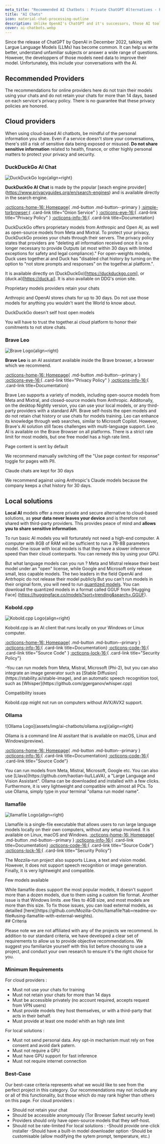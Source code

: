 ```yaml
---
meta_title: "Recommended AI Chatbots : Private ChatGPT Alternatives - Privacy Guides"
title: "AI Chats"
icon: material-chat-processing-outline
description: Unlike OpenAI's ChatGPT and it's successors, those AI tools do not train their models using your conversations.
cover: ai-chatbots.webp
---
```

Since the release of ChatGPT by OpenAI in December 2022, talking with Largue Language Models (LLMs) has become common. It can help us write better, understand unfamiliar subjects or answer a wide range of questions. However, the developpers of those models need data to improve their model. Unfortunately, this include your conversations with the AI.

## Recommended Providers

The recommendations for online providers here do not train their models using your chats and do not retain your chats for more than 14 days, based on each service's privacy policy. There is no guarantee that these privacy policies are honored. 

## Cloud providers
When using cloud-based AI chatbots, be mindful of the personal information you share. Even if a service doesn't store your conversations, there's still a risk of sensitive data being exposed or misused. **Do not share sensitive information** related to health, finance, or other highly personal matters to protect your privacy and security.

### DuckDuckGo AI Chat
<div class="admonition recommendation" markdown>

![DuckDuckGo logo](assets/img/ai-chatbots/duckai.svg){align=right}

**DuckDuckGo AI Chat** is made by the popular [seach engine provider] (https://www.privacyguides.org/en/search-engines) and is available directly in the search engine. 

[:octicons-home-16: Homepage](https://duck.ai){ .md-button .md-button--primary }
[:simple-torbrowser:](https://duckduckgogg42xjoc72x3sjasowoarfbgcmvfimaftt6twagswzczad.onion/aichat){ .card-link title="Onion Service" }
[:octicons-eye-16:](https://duckduckgo.com/aichat/privacy-terms){ .card-link title="Privacy Policy" }
[:octicons-info-16:](https://help.duckduckgo.com){ .card-link title=Documentation}

</div>

DuckDuckGo offers proprietary models from Anthropic and Open AI, as well as open-source models from Meta and Mixtral. To protect your privacy, DuckDuckGo proxies your chats through their servers. The privacy policy states that providers are "deleting all information received once it is no longer necessary to provide Outputs (at most within 30 days with limited exceptions for safety and legal compliance)." For open-weights models, Duck uses together.ai and Duck has "disabled chat history by turning on the option to "not store prompts and responses" on the together.ai platform.".

 It is available directly on (DuckDuckGo)[https://duckduckgo.com], or (duck.ai)[https://duck.ai]. It is also available on DDG's onion site.
<div class="admonition danger" markdown>
<p class="admonition-title">Proprietary models providers retain your chats</p>
Anthropic and OpenAI stores chats for up to 30 days. Do not use those models for anything you wouldn't want the World to know about.
</div>
<div class="admonition warning" markdown>
<p class="admonition-title">DuckDuckGo doesn't self host open models</p>
You will have to trust the together.ai cloud platform to honor their comitments to not store chats.
</div>


### Brave Leo

<div class="admonition recommendation" markdown>

![Brave Logo](assets/img/ai-chatbots/leo.svg){align=right}

**Brave Leo** is an AI assistant available inside the Brave browser, a browser which we recommend.

[:octicons-home-16: Homepage](https://brave.com/leo){ .md-button .md-button--primary }
[:octicons-eye-16:](https://brave.com/privacy/browser/#brave-leo){ .card-link title="Privacy Policy" }
[:octicons-info-16:](https://github.com/brave/brave-browser/wiki/Brave-Leo){ .card-link title=Documentation}

</div>
Brave Leo supports a variety of models, including open-source models from Meta and Mixtral, and closed-source models from Anthropic. Additonally, on the desktop Nightly version, you can use your local models, or any third-party providers with a standard API. Brave self-hosts the open models and do not retain chat history or use chats for models training. Leo can enhance its knowledge through web searches, similar to Microsoft Copilot. However, Brave's AI solution still faces challenges with multi-language support. Leo AI is available on the Brave Browser on all platforms. There is a strict rate limit for most models, but one free model has a high rate limit.



<div class="admonition danger" markdown>
<p class="admonition-title">Page content is sent by default </p>
We recommend manually switching off the "Use page context for response" toggle for pages with PII. 
</div>
<div class="admonition danger" markdown>
<p class="admonition-title">Claude chats are kept for 30 days </p>
We recommend against using Anthropic's Claude models because the company keeps a chat history for 30 days.
</div>

## Local solutions
**Local AI** models offer a more private and secure alternative to cloud-based solutions, as **your data never leaves your device** and is therefore not shared with third-party providers. This provides peace of mind and **allows you to share sensitive information**.

To run basic AI models you will fortunately not need a high-end computer. A computer with 8GB of RAM will be sufficient to run a 7B-8B parameters model. One issue with local models is that they have a slower inference speed than their cloud conterparts. You can remedy this by using your GPU.

 But what language models can you run ? Meta and Mistral release their best model under an "open" license, while Google and Microsoft only release small, less capable models. The two leaders in the field OpenAI and Antrhopic do not release their model publicly.But you can't run models in their original form, you will need to run [quantized models](https://huggingface.co/docs/optimum/en/concept_guides/quantization). You can download the quantized models in a format called GGUF from [Hugging Face] (https://huggingface.co/models?sort=trending&search=.GGUF).

### Kobold.cpp
<div class="admonition recommendation" markdown>

![Kobold.cpp Logo](assets/img/ai-chatbots/kobold.svg){align=right}

Kobold.cpp is an AI client that runs locally on your Windows or Linux computer.

[:octicons-home-16: Homepage](https://github.com/LostRuins/koboldcpp){ .md-button .md-button--primary }
[:octicons-info-16:](https://github.com/LostRuins/koboldcpp/wiki){ .card-link title=Documentation}
[:octicons-code-16:](https://github.com/LostRuins/koboldcpp){ .card-link title="Source Code" }
[:octicons-lock-16:](https://github.com/LostRuins/koboldcpp/blob/2f3597c29abea8b6da28f21e714b6b24a5aca79b/SECURITY.md){ .card-link title="Security Policy"}

</div>
-You can run models from Meta, Mistral, Microsoft (Phi-2), but you can also integrate an image generator such as [Stable Diffusion](https://stability.ai/stable-image), and an automatic speech recognition tool, such as [Whisper](https://github.com/ggerganov/whisper.cpp)

<div class="admonition note" markdown>
<p class="admonition-title">Compatibility issues </p>
Kobold.cpp might not run on computers without AVX/AVX2 support.
</div>

### Ollama 
<div class="admonition recommendation" markdown>
![Ollama Logo](assets/img/ai-chatbots/ollama.svg){align=right}

Ollama is a command line AI assitant that is available on macOS, Linux and Windows(preview).

[:octicons-home-16: Homepage](https://github.com/ollama/ollama){ .md-button .md-button--primary }
[:octicons-info-16:](https://github.com/ollama/ollama){ .card-link title=Documentation}
[:octicons-code-16:](https://github.com/ollama/ollama){ .card-link title="Source Code"}


</div>
You can run models from Meta, Mistral, Microsoft, Google etc. You can also use [Llava](https://github.com/haotian-liu/LLaVA), a "Large Language and Vision Assistant". Ollama can be downloaded and installed with a few clicks. Furthermore, it is very lightweight and compatible with almost all PCs. To use Ollama, simply type in your terminal "ollama run model name".

### llamafile
<div class="admonition recommendation" markdown>

![llamafile Logo](assets/img/ai-chatbots/llamafile.svg){align=right}

Llamafile is a single-file executable that allows users to run large language models locally on their own computers, without any setup involved. It is available on Linux, macOS and Windows.
[:octicons-home-16: Homepage](https://github.com/Mozilla-Ocho/llamafile/){ .md-button .md-button--primary }
[:octicons-info-16:](https://github.com/Mozilla-Ocho/llamafile/?tab=readme-ov-file#llamafile){ .card-link title=Documentation}
[:octicons-code-16:](https://github.com/ollama/ollama){ .card-link title="Source Code"}
[:octicons-lock-16:](hhttps://github.com/Mozilla-Ocho/llamafile?tab=readme-ov-file#security){ .card-link title="Security Policy"}

</div>
The Mozzila-run project also supports LLava, a text and vision model. However, it does not support speech recognition or image generation. Finally, it is very lightweight and compatible.

<div class="admonition note" markdown>
<p class="admonition-title">Few models available </p>
While llamafile does support the most popular models, it doesn't support more than a dozen models, due to them using a custom file format. Another issue is that Windows limits .exe files to 4GB size, and most models are more than this size. To fix those issues, you can load external models, as detailled [here](https://github.com/Mozilla-Ocho/llamafile?tab=readme-ov-file#using-llamafile-with-external-weights). 
</div>
## Criteria

Please note we are not affiliated with any of the projects we recommend. In addition to our standard criteria, we have developed a clear set of requirements to allow us to provide objective recommendations. We suggest you familiarize yourself with this list before choosing to use a project, and conduct your own research to ensure it's the right choice for you.

### Minimum Requirements
  For cloud providers :
  - Must not use your chats for training
  - Must not retain your chats for more than 14 days
  - Must be accessible privately (no account required, accepts request from VPN users)
  - Must provide models they host themselves, or with a third-party that acts in their behalf.
  - Must provide at least one model whith an high rate limit

  For local solutions :
  - Must not send personal data. Any opt-in mechanism must rely on free consent and avoid dark patern.
  - Must not require a GPU
  - Must have GPU support for fast inference
  - Must not require internet connection


### Best-Case

Our best-case criteria represents what we would like to see from the perfect project in this category. Our recommendations may not include any or all of this functionality, but those which do may rank higher than others on this page.
For cloud providers :
  - Should not retain your chat
  - Should be accessible anonymously (Tor Browser Safest security level)
  - Providers should only have open-source models that they self-host.
  - Should not be rate-limited
For local solutions :
   -Should provide one-click installer
   -Should have a built-in model downloader option
   -Should be customisable (allow modifying the sytem prompt, temperature, etc.)
